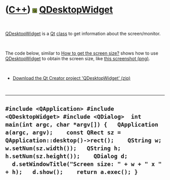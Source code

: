 



 

 

 

 

 

([C++](Cpp.md)) ![Qt](PicQt.png) [QDesktopWidget](CppQDesktopWidget.md)
=========================================================================

 

[QDesktopWidget](CppQDesktopWidget.md) is a [Qt](CppQt.md)
[class](CppClass.md) to get information about the screen/monitor.

 

The code below, similar to [How to get the screen
size?](CppQtGetScreenSize.md) shows how to use
[QDesktopWidget](CppQDesktopWidget.md) to obtain the screen size, like
[this screenshot (png)](CppQDesktopWidget.png).

 

-   [Download the Qt Creator project
    'QDesktopWidget' (zip)](CppQDesktopWidget.zip)

 

  ------------------------------------------------------------------------------------------------------------------------------------------------------------------------------------------------------------------------------------------------------------------------------------------------------------------------------------------------------------------------------
  ` #include <QApplication> #include <QDesktopWidget> #include <QDialog>  int main(int argc, char *argv[]) {   QApplication a(argc, argv);    const QRect sz = QApplication::desktop()->rect();    QString w; w.setNum(sz.width());   QString h; h.setNum(sz.height());    QDialog d;   d.setWindowTitle("Screen size: " + w + " x " + h);   d.show();    return a.exec(); } `
  ------------------------------------------------------------------------------------------------------------------------------------------------------------------------------------------------------------------------------------------------------------------------------------------------------------------------------------------------------------------------------

 

 

 

 

 





 



